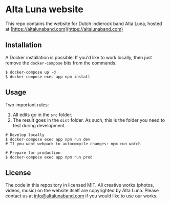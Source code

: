 # Alta Luna website

This repo contains the website for Dutch indierock band Alta Luna, hosted at [https://altalunaband.com](https://altalunaband.com)

## Installation

A Docker installation is possible. If you'd like to work locally, then just remove the `docker-compose` bits from the commands.

```
$ docker-compose up -d
$ docker-compose exec app npm install
```

## Usage

Two important rules:

1. All edits go in the `src` folder;
2. The result goes in the `dist` folder. As such, this is the folder you need to test during development.

```
# Develop locally
$ docker-compose exec app npm run dev
# If you want webpack to autocompile changes: npm run watch

# Prepare for production
$ docker-compose exec app npm run prod
```

## License

The code in this repository in licensed MIT. All creative works (photos, videos, music) on the website itself are copyrighted by Alta Luna. Please contact us at [info@altalunaband.com](mailto:altalunaband.com) if you would like to use our works.
